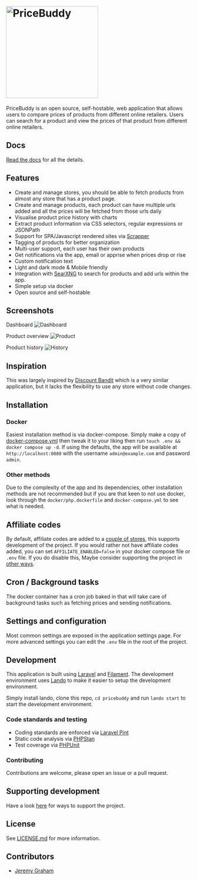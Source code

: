 # <img src="public/images/logo-full.svg" width="250" height="auto" alt="PriceBuddy">

PriceBuddy is an open source, self-hostable, web application that allows users
to compare prices of products from different online retailers. Users can search
for a product and view the prices of that product from different online 
retailers.

## Docs

[Read the docs](https://pricebuddy.jez.me?ref=pb-gh) for all the details.

## Features

* Create and manage stores, you should be able to fetch products from almost any
  store that has a product page.
* Create and manage products, each product can have multiple urls added
  and all the prices will be fetched from those urls daily
* Visualise product price history with charts
* Extract product information via CSS selectors, regular expressions or JSONPath
* Support for SPA/Javascript rendered sites via [Scrapper](https://github.com/amerkurev/scrapper)
* Tagging of products for better organization
* Multi-user support, each user has their own products
* Get notifications via the app, email or apprise when prices drop or rise
* Custom notification text
* Light and dark mode & Mobile friendly
* Integration with [SearXNG](https://github.com/searxng/searxng) to search for products
  and add urls within the app.
* Simple setup via docker
* Open source and self-hostable

## Screenshots

Dashboard
![Dashboard](docs/docs/.vuepress/public/screenshots/dashboard.png)

Product overview
![Product](docs/docs/.vuepress/public/screenshots/product.png)

Product history
![History](docs/docs/.vuepress/public/screenshots/history.png)

## Inspiration

This was largely inspired by [Discount Bandit](https://github.com/Cybrarist/Discount-Bandit) 
which is a very similar application, but it lacks the flexibility to use any store without
code changes.

## Installation

### Docker

Easiest installation method is via docker-compose. Simply make a copy of 
[docker-compose.yml](docker-compose.yml) then tweak it to your liking then run
`touch .env && docker compose up -d`. If using the defaults, the app will be available at
`http://localhost:8080` with the username `admin@example.com` and password `admin`.

### Other methods 

Due to the complexity of the app and its dependencies, other installation methods 
are not recommended but if you are that keen to not use docker, look through the 
`docker/php.dockerfile` and `docker-compose.yml` to see what is needed.

## Affiliate codes

By default, affiliate codes are added to a [couple of stores](config/affiliates.php), 
this supports development of the project. If you would rather not have affiliate codes 
added, you can set `AFFILIATE_ENABLED=false` in your docker compose file or `.env` file. 
If you do disable this, Maybe consider supporting the project in 
[other ways](https://pricebuddy.jez.me//support-project.html).

## Cron / Background tasks

The docker container has a cron job baked in that will take care of background tasks
such as fetching prices and sending notifications.

## Settings and configuration

Most common settings are exposed in the application settings page. For more advanced
settings you can edit the `.env` file in the root of the project.

## Development

This application is built using [Laravel](https://laravel.com) and [Filament](https://filamentphp.com/). 
The development environment uses [Lando](https://lando.dev) to make it easier to 
setup the development environment.

Simply install lando, clone this repo, `cd pricebuddy` and run `lando start` to start 
the development environment.

### Code standards and testing

* Coding standards are enforced via [Laravel Pint](https://laravel.com/docs/11.x/pint)
* Static code analysis via [PHPStan](https://phpstan.org/)
* Test coverage via [PHPUnit](https://phpunit.de/)

### Contributing

Contributions are welcome, please open an issue or a pull request.

## Supporting development

Have a look [here](https://pricebuddy.jez.me//support-project.html) for ways to 
support the project.

## License

See [LICENSE.md](LICENSE.md) for more information.

## Contributors

* [Jeremy Graham](https://jez.me)
